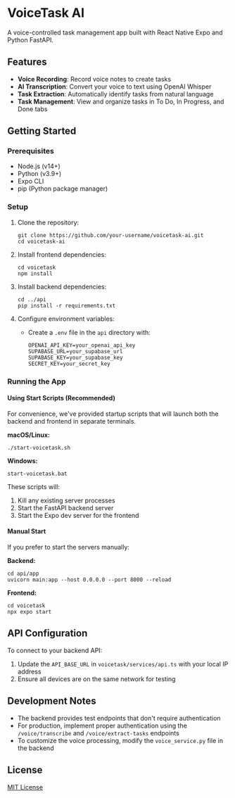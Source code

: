 # VoiceTask AI

A voice-controlled task management app built with React Native Expo and Python FastAPI.

## Features

- **Voice Recording**: Record voice notes to create tasks
- **AI Transcription**: Convert your voice to text using OpenAI Whisper
- **Task Extraction**: Automatically identify tasks from natural language
- **Task Management**: View and organize tasks in To Do, In Progress, and Done tabs

## Getting Started

### Prerequisites

- Node.js (v14+)
- Python (v3.9+)
- Expo CLI
- pip (Python package manager)

### Setup

1. Clone the repository:
   ```
   git clone https://github.com/your-username/voicetask-ai.git
   cd voicetask-ai
   ```

2. Install frontend dependencies:
   ```
   cd voicetask
   npm install
   ```

3. Install backend dependencies:
   ```
   cd ../api
   pip install -r requirements.txt
   ```

4. Configure environment variables:
   - Create a `.env` file in the `api` directory with:
     ```
     OPENAI_API_KEY=your_openai_api_key
     SUPABASE_URL=your_supabase_url
     SUPABASE_KEY=your_supabase_key
     SECRET_KEY=your_secret_key
     ```

### Running the App

#### Using Start Scripts (Recommended)

For convenience, we've provided startup scripts that will launch both the backend and frontend in separate terminals.

**macOS/Linux:**
```
./start-voicetask.sh
```

**Windows:**
```
start-voicetask.bat
```

These scripts will:
1. Kill any existing server processes
2. Start the FastAPI backend server
3. Start the Expo dev server for the frontend

#### Manual Start

If you prefer to start the servers manually:

**Backend:**
```
cd api/app
uvicorn main:app --host 0.0.0.0 --port 8000 --reload
```

**Frontend:**
```
cd voicetask
npx expo start
```

## API Configuration

To connect to your backend API:
1. Update the `API_BASE_URL` in `voicetask/services/api.ts` with your local IP address
2. Ensure all devices are on the same network for testing

## Development Notes

- The backend provides test endpoints that don't require authentication
- For production, implement proper authentication using the `/voice/transcribe` and `/voice/extract-tasks` endpoints
- To customize the voice processing, modify the `voice_service.py` file in the backend

## License

[MIT License](LICENSE)